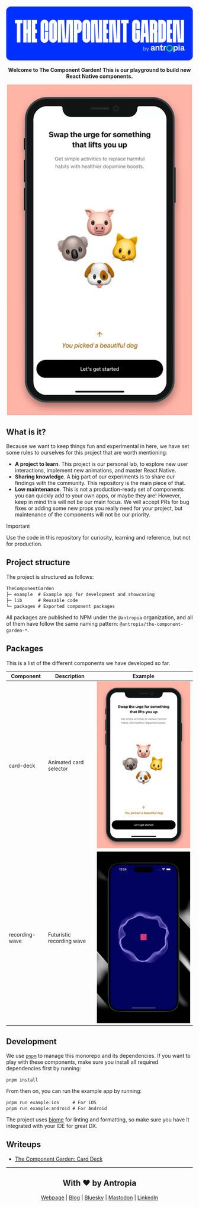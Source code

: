 <div align="center">

![Header - The Component Garden](./docs/header.png)

**Welcome to The Component Garden! This is our playground to build new React Native components.**

![The Component Garden video](./docs/tcg-video.gif)

</div>

## What is it?

Because we want to keep things fun and experimental in here, we have set some rules to ourselves for this project that are
worth mentioning:

- **A project to learn**. This project is our personal lab, to explore new user interactions, implement new animations, and master React Native.
- **Sharing knowledge**. A big part of our experiments is to share our findings with the community. This repository is the main piece of that.
- **Low maintenance**. This is not a production-ready set of components you can quickly add to your own apps, or maybe they are! However, keep in mind this will not be our main focus. We will accept PRs for bug fixes or adding some new props you really need for your project, but maintenance of the components will not be our priority.

> [!IMPORTANT]
> Use the code in this repository for curiosity, learning and reference, but not for production.

## Project structure

The project is structured as follows:

```
TheComponentGarden
├─ example  # Example app for development and showcasing
├─ lib      # Reusable code
└─ packages # Exported component packages
```

All packages are published to NPM under the `@antropia` organization, and all of them have follow the same naming pattern: `@antropia/the-component-garden-*`.

## Packages

This is a list of the different components we have developed so far.

| Component      | Description                 | Example                                                |
|----------------|-----------------------------|--------------------------------------------------------|
| card-deck      | Animated card selector      | ![Card Deck component](./docs/tcg-video.gif)           |
| recording-wave | Futuristic recording wave   | ![Recording Wave component](./docs/recording-wave.gif) |

## Development

We use [`pnpm`](https://pnpm.io/) to manage this monorepo and its dependencies. If you want to play with these components, make sure you install all required dependencies first by running:

```shell
pnpm install
```

From then on, you can run the example app by running:

```shell
pnpm run example:ios     # For iOS
pnpm run example:android # For Android
```

The project uses [biome](https://biomejs.dev/) for linting and formatting, so make sure you have it integrated with your IDE for great DX.

## Writeups

- [The Component Garden: Card Deck](https://antropia.studio/blog/the-component-garden/)

---

<div align="center">

## With ❤️ by Antropia

[Webpage](https://antropia.studio/) | [Blog](https://antropia.studio/blog/) | [Bluesky](https://bsky.app/profile/antropia.bsky.social) | [Mastodon](https://mstdn.social/@Antropia) | [LinkedIn](https://www.linkedin.com/company/antropia-studio/)

</div>
